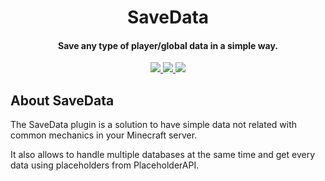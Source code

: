 <h1 align="center">SaveData</h1>

<h4 align="center">Save any type of player/global data in a simple way.</h4>

<p align="center">
    <a href="https://saic.one/discord">
        <img src="https://img.shields.io/discord/974288218839191612.svg?style=flat-square&label=discord&logo=discord&logoColor=white&color=7289da"/>
    </a>
    <a href="https://www.codefactor.io/repository/github/saicone/SaveData">
        <img src="https://www.codefactor.io/repository/github/saicone/SaveData/badge?style=flat-square"/>
    </a>
    <a href="https://github.com/saicone/SaveData">
        <img src="https://img.shields.io/github/languages/code-size/saicone/SaveData?logo=github&logoColor=white&style=flat-square"/>
    </a>
</p>

## About SaveData

The SaveData plugin is a solution to have simple data not related with common mechanics in your Minecraft server.

It also allows to handle multiple databases at the same time and get every data using placeholders from PlaceholderAPI.
